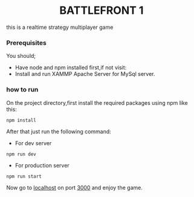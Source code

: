 <h1 style="width:100%;text-align:center">BATTLEFRONT 1</h1>

this is a realtime strategy multiplayer game 


### Prerequisites
You should;
- Have node and npm installed first,if not visit:
- Install and run XAMMP Apache Server for MySql server.

### how to run

On the project directory,first install the required packages using npm like this:
```
npm install
```
After that just run the following command:
 - For dev server 
 ```
 npm run dev
 ```
  - For production server 
 ```
 npm run start
 ```
 Now go to [localhost](http://localhost:3000/) on port [3000](http://localhost:3000/) and enjoy the game.

 
